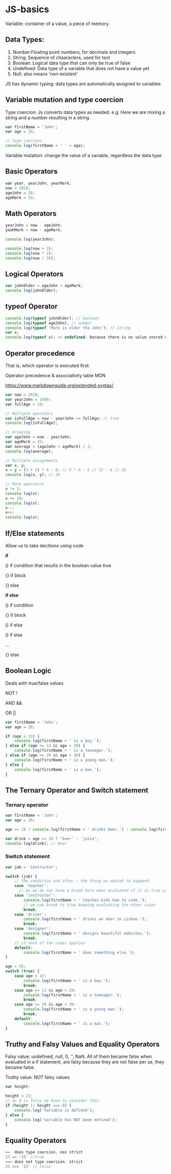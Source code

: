 # JS-basics
Variable: container of a value, a piece of memory.

## Data Types:
1. Number:Floating point numbers, for decimals and integers
2. String: Sequence of chaaracters, used for text
3. Boolean: Logical data type that can only be true of false
4. Undefined: Data type of a variable that does not have a value yet
5. Null: also means 'non-existent'

JS has dynamic typing: data types are automatically assigned to variables 

## Variable mutation and type coercion

Type coercion: Js converts data types as needed. 
  e.g. Here we are mixing a string and a number resulting in a string
  ```js
  var firstName = 'John'; 
  var age = 28;

  // Type coercion
  console.log(firstName + ' ' + age);
  ```

Variable mutation: change the value of a variable, regardless the data type

## Basic Operators

```js
var year, yearJohn, yearMark;
now = 2020;
ageJohn = 28;
ageMark = 33;
```

## Math Operators
```js
yearJohn = now - ageJohn;
yeahMark = now - ageMark;

console.log(yearJohn);

console.log(now + 2);
console.log(now * 2);
console.log(now / 10);
```

## Logical Operators
```js
var johnOlder = ageJohn < ageMark;
console.log(johnOlder);
```

## typeof Operator
```js
console.log(typeof johnOlder); // boolean
console.log(typeof ageJohn); // number
console.log(typeof 'Mark is older tha John'); // string
var x;
console.log(typeof x); >> undefined, because there is no value stored on var x
```

## Operator precedence
That is, which operator is executed first: 

Operator precedence & associativity table MDN

https://www.markdownguide.org/extended-syntax/

```js
var now = 2018;
var yearJohn = 1989;
var fullAge = 18;

// Multiple operators 
var isFullAge = now - yearJohn >= fullAge; // true
console.log(isFullAge);

// Grouping
var ageJohn = now - yearJohn;
var ageMark = 35;
var average = (ageJohn + ageMark) / 2;
console.log(average);

// Multiple assignments
var x, y;
x = y = (3 + 5) * 4 - 6; // 8 * 4 - 6 // 32 - 6 // 26
console.log(x, y); // 26

// More operators
x *= 2;
console.log(x);
x += 10;
console.log(x);
x--;
x++;
console.log(x);

```

## If/Else statements
Allow us to take decitions using code

**if**

() if condition that results in the boolean value true

{} if block

{} else 

**if else** 

() if condition

{} if block 

() if else 

() if else 

...

{} else

## Boolean Logic
Deals with true/false values 

NOT !

AND &&

OR  ||   

```js
var firstName = 'John';
var age = 20;

if (age < 13) {
    console.log(firstName + ' is a boy.');
} else if (age >= 13 && age < 20) {
    console.log(firstName + ' is a teenager.');
} else if (age >= 20 && age < 30) {
    console.log(firstName + ' is a young man.');
} else {
    console.log(firstName + ' is a man.');
}
```

## The Ternary Operator and Switch statement

### Ternary operator
```js
var firstName = 'John';
var age = 20;

age >= 18 ? console.log(firstName + ' drinks beer.') : console.log(firstName + ' drinks juice.');

var drink = age >= 18 ? 'beer' : 'juice';
console.log(drink); // beer
```

### Switch statement

```js
var job = 'instructor';

switch (job) {
    // the condition and after : the thing we wanted to happend
    case 'teacher':
      // As we do not have a break here when evaluated if it is true will apply the next case statement
    case 'instructor':
        console.log(firstName + ' teaches kids how to code.');
        // we use break to stop keeping evaluating the other cases
        break;
    case 'driver':
        console.log(firstName + ' drives an uber in Lisbon.');
        break;
    case 'designer':
        console.log(firstName + ' designs beautiful websites.');
        break;
    // if none of the cases applies    
    default:
        console.log(firstName + ' does something else.');
}
```

```js
age = 56;
switch (true) {
    case age < 13:
        console.log(firstName + ' is a boy.');
        break;
    case age >= 13 && age < 20:
        console.log(firstName + ' is a teenager.');
        break;
    case age >= 20 && age < 30:
        console.log(firstName + ' is a young man.');
        break;
    default:
        console.log(firstName + ' is a man.');
}
```

## Truthy and Falsy Values and Equality Operators

Falsy value: undefined, null, 0, '', NaN. All of them became false when evaluated in a if statement, are falsy because they are not false per se, they became false.

Truthy value: NOT falsy values

```js
var height;

height = 23;
// as 0 is falsy we have to consider this.
if (height || height === 0) {
    console.log('Variable is defined');
} else {
    console.log('Variable has NOT been defined');
}

```

## Equality Operators
```js
==  does type coersion, non strict
23 == '23' //true
=== does not type coersion, strict
23 === '23' // false
```


